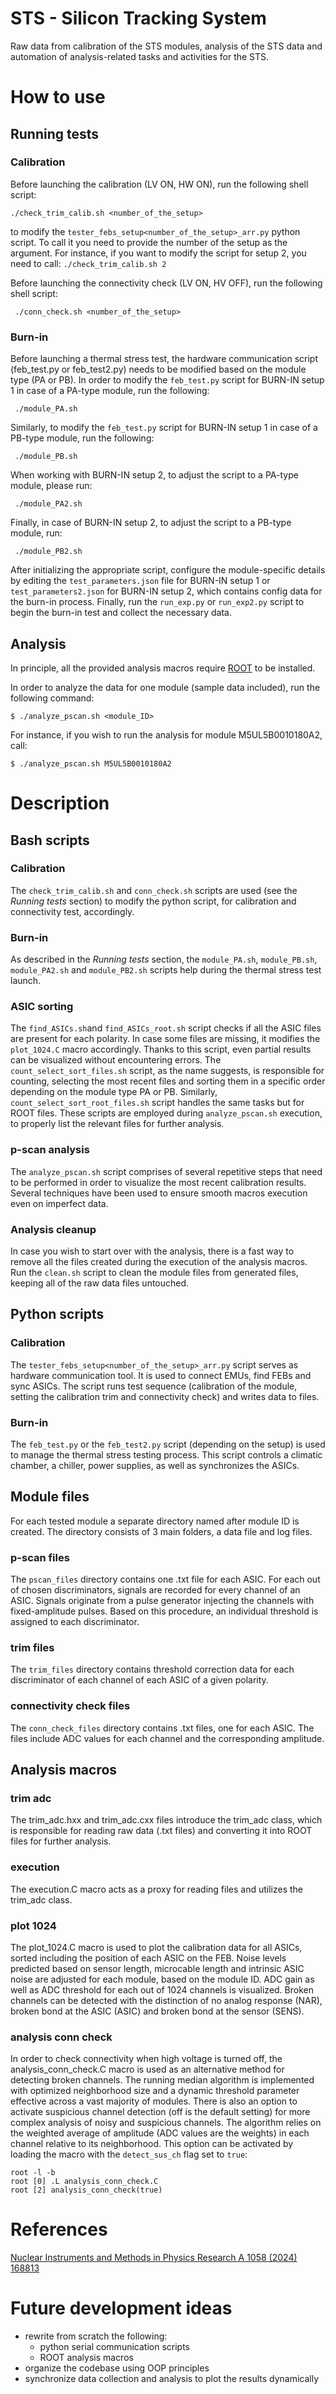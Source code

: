 # STS - Silicon Tracking System
Raw data from calibration of the STS modules, analysis of the STS data and automation of analysis-related tasks and activities for the STS.
# How to use
## Running tests 
### Calibration
Before launching the calibration (LV ON, HW ON), run the following shell script:
```
./check_trim_calib.sh <number_of_the_setup>
```
to modify the `tester_febs_setup<number_of_the_setup>_arr.py` python script.
To call it you need to provide the number of the setup as the argument. For instance, if you want to modify the script for setup 2, you need to call:
`` ./check_trim_calib.sh 2
``

Before launching the connectivity check (LV ON, HV OFF), run the following shell script:
```
 ./conn_check.sh <number_of_the_setup>
```

### Burn-in
Before launching a thermal stress test, the hardware communication script (feb_test.py or feb_test2.py) needs to be modified based on the module type (PA or PB). 
In order to modify the `feb_test.py` script for BURN-IN setup 1 in case of a PA-type module, run the following:
```
 ./module_PA.sh
```
Similarly, to modify the `feb_test.py` script for BURN-IN setup 1 in case of a PB-type module, run the following:
```
 ./module_PB.sh
```
When working with BURN-IN setup 2, to adjust the script to a PA-type module, please run:
```
 ./module_PA2.sh
```
Finally, in case of BURN-IN setup 2, to adjust the script to a PB-type module, run:
```
 ./module_PB2.sh
```
After initializing the appropriate script, configure the module-specific details by editing the `test_parameters.json` file for BURN-IN setup 1 or `test_parameters2.json` for BURN-IN setup 2, which contains config data for the burn-in process. Finally, run the `run_exp.py` or `run_exp2.py` script to begin the burn-in test and collect the necessary data.
## Analysis
In principle, all the provided analysis macros require [ROOT](https://root.cern/install/) to be installed.

In order to analyze the data for one module (sample data included), run the following command:
```
$ ./analyze_pscan.sh <module_ID>
```
For instance, if you wish to run the analysis for module M5UL5B0010180A2, call:

``
$ ./analyze_pscan.sh M5UL5B0010180A2
``
# Description
## Bash scripts
### Calibration
The `check_trim_calib.sh` and `conn_check.sh` scripts are used (see the *Running tests* section) to modify the python script, for calibration and connectivity test, accordingly.
### Burn-in
As described in the *Running tests* section, the `module_PA.sh`, `module_PB.sh`, `module_PA2.sh` and `module_PB2.sh` scripts help during the thermal stress test launch.
### ASIC sorting
The `find_ASICs.sh`and `find_ASICs_root.sh` script checks if all the ASIC files are present for each polarity. In case some files are missing, it modifies the `plot_1024.C` macro accordingly. Thanks to this script, even partial results can be visualized without encountering errors.
The `count_select_sort_files.sh` script, as the name suggests, is responsible for counting, selecting the most recent files and sorting them in a specific order depending on the module type PA or PB. Similarly, `count_select_sort_root_files.sh` script handles the same tasks but for ROOT files. These scripts are employed during `analyze_pscan.sh` execution, to properly list the relevant files for further analysis.
### p-scan analysis
The `analyze_pscan.sh` script comprises of several repetitive steps that need to be performed in order to visualize the most recent calibration results. Several techniques have been used to ensure smooth macros execution even on imperfect data.
### Analysis cleanup 
In case you wish to start over with the analysis, there is a fast way to remove all the files created during the execution of the analysis macros. Run the `clean.sh` script to clean the module files from generated files, keeping all of the raw data files untouched.
## Python scripts
### Calibration
The `tester_febs_setup<number_of_the_setup>_arr.py` script serves as hardware communication tool. It is used to connect EMUs, find FEBs and sync ASICs. The script runs test sequence (calibration of the module, setting the calibration trim and connectivity check) and writes data to files. 
### Burn-in
The `feb_test.py` or the `feb_test2.py` script (depending on the setup) is used to manage the thermal stress testing process. This script controls a climatic chamber, a chiller, power supplies, as well as synchronizes the ASICs. 
## Module files
For each tested module a separate directory named after module ID is created. The directory consists of 3 main folders, a data file and log files. 
### p-scan files
The `pscan_files` directory contains one .txt file for each ASIC. For each out of chosen discriminators, signals are recorded for every channel of an ASIC. Signals originate from a pulse generator injecting the channels with fixed-amplitude pulses. Based on this procedure, an individual threshold is assigned to each discriminator.
### trim files
The `trim_files` directory contains threshold correction data for each discriminator of each channel of each ASIC of a given polarity.
### connectivity check files
The `conn_check_files` directory contains .txt files, one for each ASIC. The files include ADC values for each channel and the corresponding amplitude. 
## Analysis macros
### trim adc
The trim_adc.hxx and trim_adc.cxx files introduce the trim_adc class, which is responsible for reading raw data (.txt files) and converting it into ROOT files for further analysis.
### execution
The execution.C macro acts as a proxy for reading files and utilizes the trim_adc class.
### plot 1024
The plot_1024.C macro is used to plot the calibration data for all ASICs, sorted including the position of each ASIC on the FEB. Noise levels predicted based on sensor length, microcable length and intrinsic ASIC noise are adjusted for each module, based on the module ID. ADC gain as well as ADC threshold for each out of 1024 channels is visualized. Broken channels can be detected with the distinction of no analog response (NAR), broken bond at the ASIC (ASIC) and broken bond at the sensor (SENS).
### analysis conn check
In order to check connectivity when high voltage is turned off, the analysis_conn_check.C macro is used as an alternative method for detecting broken channels. The running median algorithm is implemented with optimized neighborhood size and a dynamic threshold parameter effective across a vast majority of modules. There is also an option to activate suspicious channel detection (off is the default setting) for more complex analysis of noisy and suspicious channels. The algorithm relies on the weighted average of amplitude (ADC values are the weights) in each channel relative to its neighborhood. This option can be activated by loading the macro with the `detect_sus_ch` flag set to `true`:
```
root -l -b
root [0] .L analysis_conn_check.C
root [2] analysis_conn_check(true)
```
# References 
[Nuclear Instruments and Methods in Physics Research A 1058 (2024) 168813](https://doi.org/10.1016/j.nima.2023.168813)
# Future development ideas
* rewrite from scratch the following:
  + python serial communication scripts 
  + ROOT analysis macros
* organize the codebase using OOP principles
* synchronize data collection and analysis to plot the results dynamically
